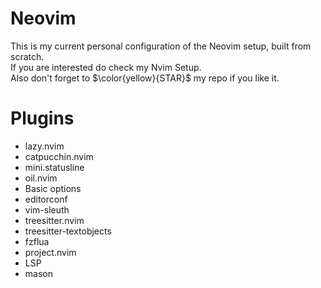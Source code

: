 # Neovim

This is my current personal configuration of the Neovim setup, built from scratch.<br>
If you are interested do check my Nvim Setup.<br>
Also don't forget to $\color{yellow}{STAR}$ my repo if you like it.<br>

# Plugins

- lazy.nvim
- catpucchin.nvim
- mini.statusline
- oil.nvim
- Basic options
- editorconf
- vim-sleuth
- treesitter.nvim
- treesitter-textobjects
- fzflua
- project.nvim
- LSP
- mason
  
